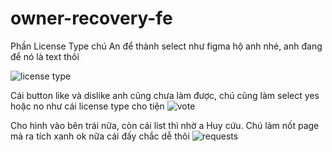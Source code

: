 # owner-recovery-fe

Phần License Type chú An để thành select như figma hộ anh nhé, anh đang để nó là text thôi

![license type](https://user-images.githubusercontent.com/81580234/221523415-cc926a1c-55e4-43d7-8e8c-1f614ad0bd4f.PNG)


Cái button like và dislike anh cũng chưa làm được, chú cũng làm select yes hoặc no như cái license type cho tiện
![vote](https://user-images.githubusercontent.com/81580234/221523622-2ec4d2a6-b586-466b-a4ec-517ce7e3468b.PNG)

Cho hình vào bên trái nữa, còn cái list thì nhờ a Huy cứu. Chú làm nốt page mà ra tích xanh ok nữa cái đấy chắc dễ thôi
![requests](https://user-images.githubusercontent.com/81580234/221524155-18aaae24-0fab-4584-9035-18b45564521e.PNG)
